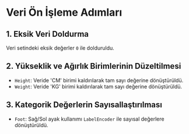 # Veri Ön İşleme Adımları

## 1. Eksik Veri Doldurma
Veri setindeki eksik değerler `0` ile dolduruldu.

## 2. Yükseklik ve Ağırlık Birimlerinin Düzeltilmesi
- `Height`: Veride 'CM' birimi kaldırılarak tam sayı değerine dönüştürüldü.
- `Weight`: Veride 'KG' birimi kaldırılarak tam sayı değerine dönüştürüldü.

## 3. Kategorik Değerlerin Sayısallaştırılması
- `Foot`: Sağ/Sol ayak kullanımı `LabelEncoder` ile sayısal değerlere dönüştürüldü.
